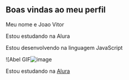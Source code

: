 ## Boas vindas ao meu perfil

Meu nome e Joao Vitor

Estou estudando na Alura


Estou desenvolvendo na linguagem JavaScript

![Abel GIF![image](https://github.com/user-attachments/assets/d6663f16-422d-4b26-a4c6-07f62d3e038a)



Estou estudando na [Alura](https://www.alura.com.br)
